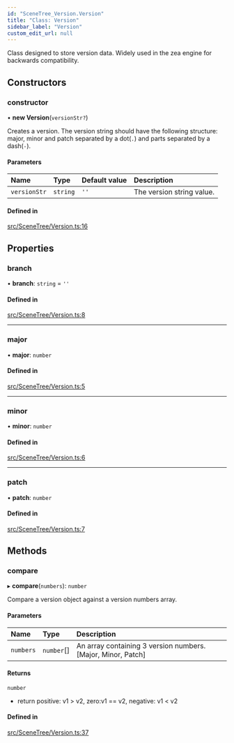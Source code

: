 ```yaml
---
id: "SceneTree_Version.Version"
title: "Class: Version"
sidebar_label: "Version"
custom_edit_url: null
---
```




Class designed to store version data. Widely used in the zea engine for backwards compatibility.

## Constructors

### constructor

• **new Version**(`versionStr?`)

Creates a version.
The version string should have the following structure:
major, minor and patch separated by a dot(`.`) and parts separated by a dash(`-`).

#### Parameters

| Name | Type | Default value | Description |
| :------ | :------ | :------ | :------ |
| `versionStr` | `string` | `''` | The version string value. |

#### Defined in

[src/SceneTree/Version.ts:16](https://github.com/ZeaInc/zea-engine/blob/92469dc96/src/SceneTree/Version.ts#L16)

## Properties

### branch

• **branch**: `string` = `''`

#### Defined in

[src/SceneTree/Version.ts:8](https://github.com/ZeaInc/zea-engine/blob/92469dc96/src/SceneTree/Version.ts#L8)

___

### major

• **major**: `number`

#### Defined in

[src/SceneTree/Version.ts:5](https://github.com/ZeaInc/zea-engine/blob/92469dc96/src/SceneTree/Version.ts#L5)

___

### minor

• **minor**: `number`

#### Defined in

[src/SceneTree/Version.ts:6](https://github.com/ZeaInc/zea-engine/blob/92469dc96/src/SceneTree/Version.ts#L6)

___

### patch

• **patch**: `number`

#### Defined in

[src/SceneTree/Version.ts:7](https://github.com/ZeaInc/zea-engine/blob/92469dc96/src/SceneTree/Version.ts#L7)

## Methods

### compare

▸ **compare**(`numbers`): `number`

Compare a version object against a version numbers array.

#### Parameters

| Name | Type | Description |
| :------ | :------ | :------ |
| `numbers` | `number`[] | An array containing 3 version numbers. [Major, Minor, Patch] |

#### Returns

`number`

- return positive: v1 > v2, zero:v1 == v2, negative: v1 < v2

#### Defined in

[src/SceneTree/Version.ts:37](https://github.com/ZeaInc/zea-engine/blob/92469dc96/src/SceneTree/Version.ts#L37)

